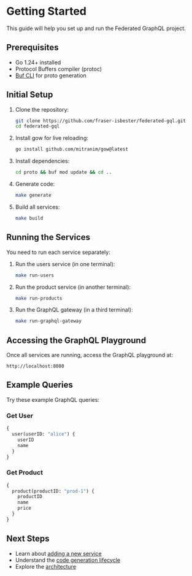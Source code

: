 # Getting Started

This guide will help you set up and run the Federated GraphQL project.

## Prerequisites

- Go 1.24+ installed
- Protocol Buffers compiler (protoc)
- [Buf CLI](https://buf.build/docs/installation) for proto generation

## Initial Setup

1. Clone the repository:
   ```bash
   git clone https://github.com/fraser-isbester/federated-gql.git
   cd federated-gql
   ```

2. Install gow for live reloading:
   ```bash
   go install github.com/mitranim/gow@latest
   ```

3. Install dependencies:
   ```bash
   cd proto && buf mod update && cd ..
   ```

4. Generate code:
   ```bash
   make generate
   ```

5. Build all services:
   ```bash
   make build
   ```

## Running the Services

You need to run each service separately:

1. Run the users service (in one terminal):
   ```bash
   make run-users
   ```

2. Run the product service (in another terminal):
   ```bash
   make run-products
   ```

3. Run the GraphQL gateway (in a third terminal):
   ```bash
   make run-graphql-gateway
   ```

## Accessing the GraphQL Playground

Once all services are running, access the GraphQL playground at:

```
http://localhost:8080
```

## Example Queries

Try these example GraphQL queries:

### Get User
```graphql
{
  user(userID: "alice") {
    userID
    name
  }
}
```

### Get Product
```graphql
{
  product(productID: "prod-1") {
    productID
    name
    price
  }
}
```

## Next Steps

- Learn about [adding a new service](./adding-services.md)
- Understand the [code generation lifecycle](./code-generation.md)
- Explore the [architecture](./architecture.md)